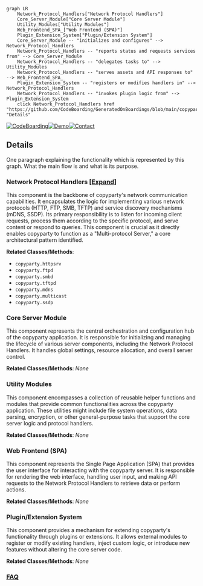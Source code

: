 ```mermaid
graph LR
    Network_Protocol_Handlers["Network Protocol Handlers"]
    Core_Server_Module["Core Server Module"]
    Utility_Modules["Utility Modules"]
    Web_Frontend_SPA_["Web Frontend (SPA)"]
    Plugin_Extension_System["Plugin/Extension System"]
    Core_Server_Module -- "initializes and configures" --> Network_Protocol_Handlers
    Network_Protocol_Handlers -- "reports status and requests services from" --> Core_Server_Module
    Network_Protocol_Handlers -- "delegates tasks to" --> Utility_Modules
    Network_Protocol_Handlers -- "serves assets and API responses to" --> Web_Frontend_SPA_
    Plugin_Extension_System -- "registers or modifies handlers in" --> Network_Protocol_Handlers
    Network_Protocol_Handlers -- "invokes plugin logic from" --> Plugin_Extension_System
    click Network_Protocol_Handlers href "https://github.com/CodeBoarding/GeneratedOnBoardings/blob/main/copyparty/Network_Protocol_Handlers.md" "Details"
```

[![CodeBoarding](https://img.shields.io/badge/Generated%20by-CodeBoarding-9cf?style=flat-square)](https://github.com/CodeBoarding/GeneratedOnBoardings)[![Demo](https://img.shields.io/badge/Try%20our-Demo-blue?style=flat-square)](https://www.codeboarding.org/demo)[![Contact](https://img.shields.io/badge/Contact%20us%20-%20contact@codeboarding.org-lightgrey?style=flat-square)](mailto:contact@codeboarding.org)

## Details

One paragraph explaining the functionality which is represented by this graph. What the main flow is and what is its purpose.

### Network Protocol Handlers [[Expand]](./Network_Protocol_Handlers.md)
This component is the backbone of copyparty's network communication capabilities. It encapsulates the logic for implementing various network protocols (HTTP, FTP, SMB, TFTP) and service discovery mechanisms (mDNS, SSDP). Its primary responsibility is to listen for incoming client requests, process them according to the specific protocol, and serve content or respond to queries. This component is crucial as it directly enables copyparty to function as a "Multi-protocol Server," a core architectural pattern identified.


**Related Classes/Methods**:

- `copyparty.httpsrv`
- `copyparty.ftpd`
- `copyparty.smbd`
- `copyparty.tftpd`
- `copyparty.mdns`
- `copyparty.multicast`
- `copyparty.ssdp`


### Core Server Module
This component represents the central orchestration and configuration hub of the copyparty application. It is responsible for initializing and managing the lifecycle of various server components, including the Network Protocol Handlers. It handles global settings, resource allocation, and overall server control.


**Related Classes/Methods**: _None_

### Utility Modules
This component encompasses a collection of reusable helper functions and modules that provide common functionalities across the copyparty application. These utilities might include file system operations, data parsing, encryption, or other general-purpose tasks that support the core server logic and protocol handlers.


**Related Classes/Methods**: _None_

### Web Frontend (SPA)
This component represents the Single Page Application (SPA) that provides the user interface for interacting with the copyparty server. It is responsible for rendering the web interface, handling user input, and making API requests to the Network Protocol Handlers to retrieve data or perform actions.


**Related Classes/Methods**: _None_

### Plugin/Extension System
This component provides a mechanism for extending copyparty's functionality through plugins or extensions. It allows external modules to register or modify existing handlers, inject custom logic, or introduce new features without altering the core server code.


**Related Classes/Methods**: _None_



### [FAQ](https://github.com/CodeBoarding/GeneratedOnBoardings/tree/main?tab=readme-ov-file#faq)